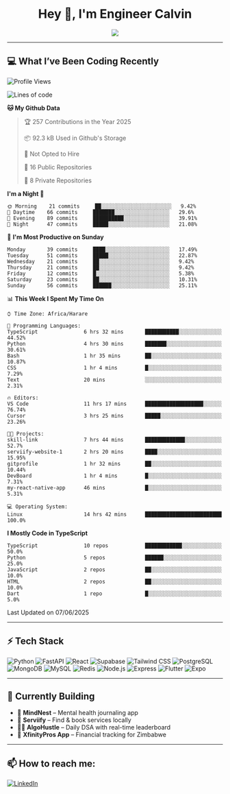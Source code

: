 <h1 align="center">Hey 👋, I'm Engineer Calvin</h1>

<p align="center">
  <img src="https://readme-typing-svg.herokuapp.com?font=Fira+Code&size=22&pause=1000&center=true&vCenter=true&width=435&lines=Code+is+life.;FastAPI+Jutsu+User;React+Ninja+in+Training;🔥+Engineer+on+a+Mission" />
</p>

---

## 💻 What I’ve Been Coding Recently

<!--START_SECTION:waka-->
![Profile Views](http://img.shields.io/badge/Profile%20Views-293-blue)

![Lines of code](https://img.shields.io/badge/From%20Hello%20World%20I%27ve%20Written-3.9%20million%20lines%20of%20code-blue)

**🐱 My Github Data** 

> 🏆 257 Contributions in the Year 2025
 > 
> 📦 92.3 kB Used in Github's Storage 
 > 
> 🚫 Not Opted to Hire
 > 
> 📜 16 Public Repositories 
 > 
> 🔑 8 Private Repositories  
 > 
**I'm a Night 🦉** 

```text
🌞 Morning    21 commits     ██░░░░░░░░░░░░░░░░░░░░░░░   9.42% 
🌆 Daytime    66 commits     ███████░░░░░░░░░░░░░░░░░░   29.6% 
🌃 Evening    89 commits     ██████████░░░░░░░░░░░░░░░   39.91% 
🌙 Night      47 commits     █████░░░░░░░░░░░░░░░░░░░░   21.08%

```
📅 **I'm Most Productive on Sunday** 

```text
Monday       39 commits     ████░░░░░░░░░░░░░░░░░░░░░   17.49% 
Tuesday      51 commits     █████░░░░░░░░░░░░░░░░░░░░   22.87% 
Wednesday    21 commits     ██░░░░░░░░░░░░░░░░░░░░░░░   9.42% 
Thursday     21 commits     ██░░░░░░░░░░░░░░░░░░░░░░░   9.42% 
Friday       12 commits     █░░░░░░░░░░░░░░░░░░░░░░░░   5.38% 
Saturday     23 commits     ██░░░░░░░░░░░░░░░░░░░░░░░   10.31% 
Sunday       56 commits     ██████░░░░░░░░░░░░░░░░░░░   25.11%

```


📊 **This Week I Spent My Time On** 

```text
⌚︎ Time Zone: Africa/Harare

💬 Programming Languages: 
TypeScript               6 hrs 32 mins       ███████████░░░░░░░░░░░░░░   44.52% 
Python                   4 hrs 30 mins       ███████░░░░░░░░░░░░░░░░░░   30.61% 
Bash                     1 hr 35 mins        ██░░░░░░░░░░░░░░░░░░░░░░░   10.87% 
CSS                      1 hr 4 mins         █░░░░░░░░░░░░░░░░░░░░░░░░   7.29% 
Text                     20 mins             ░░░░░░░░░░░░░░░░░░░░░░░░░   2.31%

🔥 Editors: 
VS Code                  11 hrs 17 mins      ███████████████████░░░░░░   76.74% 
Cursor                   3 hrs 25 mins       █████░░░░░░░░░░░░░░░░░░░░   23.26%

🐱‍💻 Projects: 
skill-link               7 hrs 44 mins       █████████████░░░░░░░░░░░░   52.7% 
serviify-website-1       2 hrs 20 mins       ████░░░░░░░░░░░░░░░░░░░░░   15.95% 
gitprofile               1 hr 32 mins        ██░░░░░░░░░░░░░░░░░░░░░░░   10.44% 
DevBoard                 1 hr 4 mins         █░░░░░░░░░░░░░░░░░░░░░░░░   7.31% 
my-react-native-app      46 mins             █░░░░░░░░░░░░░░░░░░░░░░░░   5.31%

💻 Operating System: 
Linux                    14 hrs 42 mins      █████████████████████████   100.0%

```

**I Mostly Code in TypeScript** 

```text
TypeScript               10 repos            ████████████░░░░░░░░░░░░░   50.0% 
Python                   5 repos             ██████░░░░░░░░░░░░░░░░░░░   25.0% 
JavaScript               2 repos             ██░░░░░░░░░░░░░░░░░░░░░░░   10.0% 
HTML                     2 repos             ██░░░░░░░░░░░░░░░░░░░░░░░   10.0% 
Dart                     1 repo              █░░░░░░░░░░░░░░░░░░░░░░░░   5.0%

```



 Last Updated on 07/06/2025
<!--END_SECTION:waka-->

---

## ⚡ Tech Stack

![Python](https://img.shields.io/badge/-Python-05122A?style=flat&logo=python)
![FastAPI](https://img.shields.io/badge/-FastAPI-05122A?style=flat&logo=fastapi)
![React](https://img.shields.io/badge/-React-05122A?style=flat&logo=react)
![Supabase](https://img.shields.io/badge/-Supabase-05122A?style=flat&logo=supabase)
![Tailwind CSS](https://img.shields.io/badge/-Tailwind-05122A?style=flat&logo=tailwindcss)
![PostgreSQL](https://img.shields.io/badge/-PostgreSQL-05122A?style=flat&logo=postgresql)
![MongoDB](https://img.shields.io/badge/-MongoDB-05122A?style=flat&logo=mongodb)
![MySQL](https://img.shields.io/badge/-MySQL-05122A?style=flat&logo=mysql)
![Redis](https://img.shields.io/badge/-Redis-05122A?style=flat&logo=redis)
![Node.js](https://img.shields.io/badge/-Node.js-05122A?style=flat&logo=node.js)
![Express](https://img.shields.io/badge/-Express-05122A?style=flat&logo=express)
![Flutter](https://img.shields.io/badge/-Flutter-05122A?style=flat&logo=flutter)
![Expo](https://img.shields.io/badge/-Expo-05122A?style=flat&logo=expo)

---

## 🧠 Currently Building

- 🧠 **MindNest** – Mental health journaling app
- 🧹 **Serviify** – Find & book services locally
- 🧑‍💻 **AlgoHustle** – Daily DSA with real-time leaderboard
- 💸 **XfinityPros App** – Financial tracking for Zimbabwe
  

---

## 📫 How to reach me:

[![LinkedIn](https://img.shields.io/badge/-EngineerCalvin-blue?style=flat-square&logo=Linkedin&logoColor=white)](https://linkedin.com/in/Codewizardry23)

